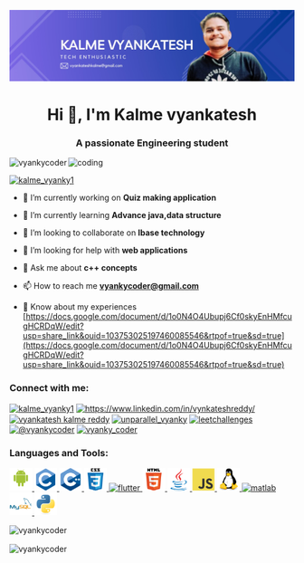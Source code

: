 ![logo](https://github.com/vyankycoder/vyankycoder/blob/main/baner.jpeg)
<h1 align="center">Hi 👋, I'm Kalme vyankatesh</h1>
<h3 align="center">A passionate Engineering student</h3>
<img align="right" alt="coding" width=400 src="![image](https://user-images.githubusercontent.com/109910228/225882701-5024e503-5d7b-419a-b097-258d2d32d512.png)
">

<p align="left"> <img src="https://komarev.com/ghpvc/?username=vyankycoder&label=Profile%20views&color=0e75b6&style=flat" alt="vyankycoder" /> </p>

<p align="left"> <a href="https://twitter.com/kalme_vyanky1" target="blank"><img src="https://img.shields.io/twitter/follow/kalme_vyanky1?logo=twitter&style=for-the-badge" alt="kalme_vyanky1" /></a> </p>

- 🔭 I’m currently working on **Quiz making application**

- 🌱 I’m currently learning **Advance java,data structure**

- 👯 I’m looking to collaborate on **Ibase technology**

- 🤝 I’m looking for help with **web applications**

- 💬 Ask me about **c++ concepts**

- 📫 How to reach me **vyankycoder@gmail.com**

- 📄 Know about my experiences [https://docs.google.com/document/d/1o0N4O4Ubupj6Cf0skyEnHMfcugHCRDqW/edit?usp=share_link&ouid=103753025197460085546&rtpof=true&sd=true](https://docs.google.com/document/d/1o0N4O4Ubupj6Cf0skyEnHMfcugHCRDqW/edit?usp=share_link&ouid=103753025197460085546&rtpof=true&sd=true)

<h3 align="left">Connect with me:</h3>
<p align="left">
<a href="https://twitter.com/kalme_vyanky1" target="blank"><img align="center" src="https://raw.githubusercontent.com/rahuldkjain/github-profile-readme-generator/master/src/images/icons/Social/twitter.svg" alt="kalme_vyanky1" height="30" width="40" /></a>
<a href="https://linkedin.com/in/https://www.linkedin.com/in/vynkateshreddy/" target="blank"><img align="center" src="https://raw.githubusercontent.com/rahuldkjain/github-profile-readme-generator/master/src/images/icons/Social/linked-in-alt.svg" alt="https://www.linkedin.com/in/vynkateshreddy/" height="30" width="40" /></a>
<a href="https://fb.com/vyankatesh kalme reddy" target="blank"><img align="center" src="https://raw.githubusercontent.com/rahuldkjain/github-profile-readme-generator/master/src/images/icons/Social/facebook.svg" alt="vyankatesh kalme reddy" height="30" width="40" /></a>
<a href="https://instagram.com/unparallel_vyanky" target="blank"><img align="center" src="https://raw.githubusercontent.com/rahuldkjain/github-profile-readme-generator/master/src/images/icons/Social/instagram.svg" alt="unparallel_vyanky" height="30" width="40" /></a>
<a href="https://www.youtube.com/c/leetchallenges" target="blank"><img align="center" src="https://raw.githubusercontent.com/rahuldkjain/github-profile-readme-generator/master/src/images/icons/Social/youtube.svg" alt="leetchallenges" height="30" width="40" /></a>
<a href="https://www.hackerrank.com/@vyankycoder" target="blank"><img align="center" src="https://raw.githubusercontent.com/rahuldkjain/github-profile-readme-generator/master/src/images/icons/Social/hackerrank.svg" alt="@vyankycoder" height="30" width="40" /></a>
<a href="https://www.leetcode.com/vyanky_coder" target="blank"><img align="center" src="https://raw.githubusercontent.com/rahuldkjain/github-profile-readme-generator/master/src/images/icons/Social/leet-code.svg" alt="vyanky_coder" height="30" width="40" /></a>
</p>

<h3 align="left">Languages and Tools:</h3>
<p align="left"> <a href="https://developer.android.com" target="_blank" rel="noreferrer"> <img src="https://raw.githubusercontent.com/devicons/devicon/master/icons/android/android-original-wordmark.svg" alt="android" width="40" height="40"/> </a> <a href="https://www.cprogramming.com/" target="_blank" rel="noreferrer"> <img src="https://raw.githubusercontent.com/devicons/devicon/master/icons/c/c-original.svg" alt="c" width="40" height="40"/> </a> <a href="https://www.w3schools.com/cpp/" target="_blank" rel="noreferrer"> <img src="https://raw.githubusercontent.com/devicons/devicon/master/icons/cplusplus/cplusplus-original.svg" alt="cplusplus" width="40" height="40"/> </a> <a href="https://www.w3schools.com/css/" target="_blank" rel="noreferrer"> <img src="https://raw.githubusercontent.com/devicons/devicon/master/icons/css3/css3-original-wordmark.svg" alt="css3" width="40" height="40"/> </a> <a href="https://flutter.dev" target="_blank" rel="noreferrer"> <img src="https://www.vectorlogo.zone/logos/flutterio/flutterio-icon.svg" alt="flutter" width="40" height="40"/> </a> <a href="https://www.w3.org/html/" target="_blank" rel="noreferrer"> <img src="https://raw.githubusercontent.com/devicons/devicon/master/icons/html5/html5-original-wordmark.svg" alt="html5" width="40" height="40"/> </a> <a href="https://www.java.com" target="_blank" rel="noreferrer"> <img src="https://raw.githubusercontent.com/devicons/devicon/master/icons/java/java-original.svg" alt="java" width="40" height="40"/> </a> <a href="https://developer.mozilla.org/en-US/docs/Web/JavaScript" target="_blank" rel="noreferrer"> <img src="https://raw.githubusercontent.com/devicons/devicon/master/icons/javascript/javascript-original.svg" alt="javascript" width="40" height="40"/> </a> <a href="https://www.linux.org/" target="_blank" rel="noreferrer"> <img src="https://raw.githubusercontent.com/devicons/devicon/master/icons/linux/linux-original.svg" alt="linux" width="40" height="40"/> </a> <a href="https://www.mathworks.com/" target="_blank" rel="noreferrer"> <img src="https://upload.wikimedia.org/wikipedia/commons/2/21/Matlab_Logo.png" alt="matlab" width="40" height="40"/> </a> <a href="https://www.mysql.com/" target="_blank" rel="noreferrer"> <img src="https://raw.githubusercontent.com/devicons/devicon/master/icons/mysql/mysql-original-wordmark.svg" alt="mysql" width="40" height="40"/> </a> <a href="https://www.python.org" target="_blank" rel="noreferrer"> <img src="https://raw.githubusercontent.com/devicons/devicon/master/icons/python/python-original.svg" alt="python" width="40" height="40"/> </a> </p>

<p><img align="center" src="https://github-readme-stats.vercel.app/api/top-langs?username=vyankycoder&show_icons=true&locale=en&layout=compact" alt="vyankycoder" /></p>

<p><img align="center" src="https://github-readme-streak-stats.herokuapp.com/?user=vyankycoder&" alt="vyankycoder" /></p>
